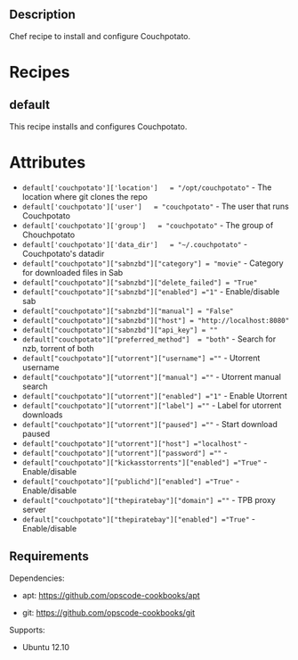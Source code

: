 Description
-----------
Chef recipe to install and configure Couchpotato.

Recipes
=======
default
-------
This recipe installs and configures Couchpotato.

Attributes
======

* ```default['couchpotato']['location']   = "/opt/couchpotato"``` - The location where git clones the repo
* ```default['couchpotato']['user']   = "couchpotato"``` -  The user that runs Couchpotato
* ```default['couchpotato']['group']   = "couchpotato"``` - The group of Chouchpotato
* ```default['couchpotato']['data_dir']   = "~/.couchpotato"``` - Couchpotato's datadir
* ```default["couchpotato"]["sabnzbd"]["category"] = "movie"``` - Category for downloaded files in Sab
* ```default["couchpotato"]["sabnzbd"]["delete_failed"] = "True"```
* ```default["couchpotato"]["sabnzbd"]["enabled"] ="1"``` - Enable/disable sab
* ```default["couchpotato"]["sabnzbd"]["manual"] = "False"```
* ```default["couchpotato"]["sabnzbd"]["host"] = "http://localhost:8080"```
* ```default["couchpotato"]["sabnzbd"]["api_key"] = ""```
* ```default["couchpotato"]["preferred_method"]  = "both"``` - Search for nzb, torrent of both
* ```default["couchpotato"]["utorrent"]["username"] =""``` - Utorrent username
* ```default["couchpotato"]["utorrent"]["manual"] =""``` - Utorrent manual search
* ```default["couchpotato"]["utorrent"]["enabled"] ="1"``` - Enable Utorrent
* ```default["couchpotato"]["utorrent"]["label"] =""``` - Label for utorrent downloads
* ```default["couchpotato"]["utorrent"]["paused"] =""``` - Start download paused
* ```default["couchpotato"]["utorrent"]["host"] ="localhost"``` -
* ```default["couchpotato"]["utorrent"]["password"] =""``` -
* ```default["couchpotato"]["kickasstorrents"]["enabled"] ="True"``` - Enable/disable
* ```default["couchpotato"]["publichd"]["enabled"] ="True"``` - Enable/disable
* ```default["couchpotato"]["thepiratebay"]["domain"] =""``` - TPB proxy server
* ```default["couchpotato"]["thepiratebay"]["enabled"] ="True"``` - Enable/disable

Requirements
------------

Dependencies:

* apt: https://github.com/opscode-cookbooks/apt

* git: https://github.com/opscode-cookbooks/git

Supports:

* Ubuntu 12.10
